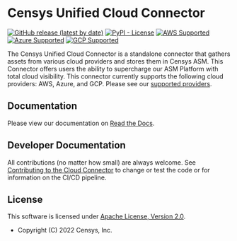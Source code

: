 # Censys Unified Cloud Connector

[![GitHub release (latest by date)](https://img.shields.io/github/v/release/censys/censys-cloud-connector)][github]
[![PyPI - License](https://img.shields.io/pypi/l/censys-cloud-connectors)][license]
[![AWS Supported](https://img.shields.io/badge/-Supported-orange?logo=amazonaws)][aws]
[![Azure Supported](https://img.shields.io/badge/-Supported-green?logo=microsoftazure)][azure]
[![GCP Supported](https://img.shields.io/badge/-Supported-blue?logo=googlecloud&logoColor=white)][gcp]

The Censys Unified Cloud Connector is a standalone connector that gathers
assets from various cloud providers and stores them in Censys ASM. This
Connector offers users the ability to supercharge our ASM Platform with total
cloud visibility. This connector currently supports the following cloud
providers: AWS, Azure, and GCP. Please see our
[supported providers][supported-providers].

## Documentation

Please view our documentation on [Read the Docs][censys-cloud-connector-docs].

## Developer Documentation

All contributions (no matter how small) are always welcome. See
[Contributing to the Cloud Connector][contributing] to change or
test the code or for information on the CI/CD pipeline.

## License

This software is licensed under [Apache License, Version 2.0][license].

- Copyright (C) 2022 Censys, Inc.

<!-- References -->

[aws]: https://censys-cloud-connector.readthedocs.io/en/stable/providers.html#amazon-web-services
[azure]: https://censys-cloud-connector.readthedocs.io/en/stable/providers.html#azure-cloud
[censys-cloud-connector-docs]: https://censys-cloud-connector.readthedocs.io/en/stable/
[contributing]: https://github.com/censys/censys-cloud-connector/tree/main/CONTRIBUTING.md
[gcp]: https://censys-cloud-connector.readthedocs.io/en/stable/providers.html#google-cloud-platform
[github]: https://github.com/censys/censys-cloud-connector
[license]: http://www.apache.org/licenses/LICENSE-2.0
[supported-providers]: https://censys-cloud-connector.readthedocs.io/en/stable/providers.html
